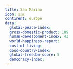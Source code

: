 ```yaml
---
title: San Marino
icon: 🇸🇲
continent: europe
data:
  global-peace-index:
  gross-domestic-product: 189
  human-development-index: 43
  world-happiness-report:
  cost-of-living:
  good-country-index:
  global-freedom-score: 5
  democracy-index:
---
```


